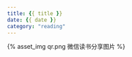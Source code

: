 ```yaml
---
title: {{ title }}
date: {{ date }}
category: "reading"
---
```


<div class="qrImgWrapper">
{% asset_img qr.png 微信读书分享图片 %}
</div>